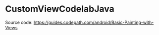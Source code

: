 # CustomViewCodelabJava

Source code: https://guides.codepath.com/android/Basic-Painting-with-Views
